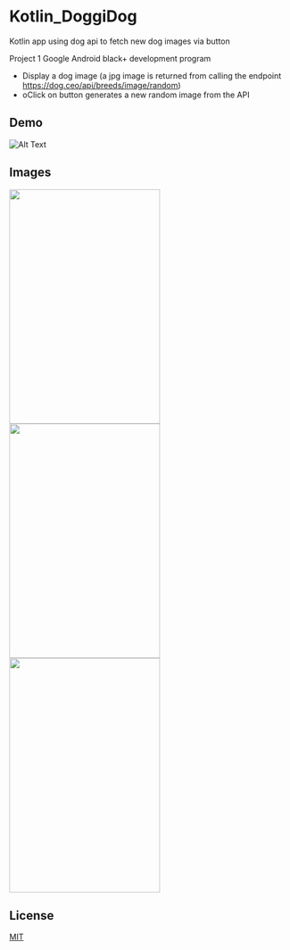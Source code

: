 # Kotlin_DoggiDog
Kotlin app using dog api to fetch new dog images via button

Project 1 Google Android black+ development program

- Display a dog image (a jpg image is returned from calling the endpoint https://dog.ceo/api/breeds/image/random)
- oClick on button generates a new random image from the API


## Demo
![Alt Text](https://media4.giphy.com/media/Zo4HQgsIhdUL4j3MI5/giphy.gif?cid=790b761134332d2948681e9c67f559e19ddd4834a53d7089&rid=giphy.gif&ct=g)

## Images
<img src="https://i.imgur.com/6qQGCkf.png" width="270" height="420">   <img src="https://i.imgur.com/MAdnaz6.png" width="270" height="420">   <img src="https://i.imgur.com/newqJza.png" width="270" height="420">



## License
[MIT](https://choosealicense.com/licenses/mit/)

